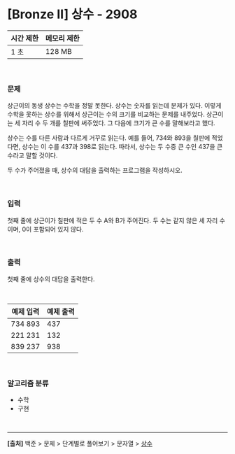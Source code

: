 # [Bronze Ⅱ] 상수 - 2908

|시간 제한|메모리 제한|
|---|---|
|1 초|128 MB|

<br>

### 문제
상근이의 동생 상수는 수학을 정말 못한다. 상수는 숫자를 읽는데 문제가 있다. 이렇게 수학을 못하는 상수를 위해서 상근이는 수의 크기를 비교하는 문제를 내주었다. 상근이는 세 자리 수 두 개를 칠판에 써주었다. 그 다음에 크기가 큰 수를 말해보라고 했다.

상수는 수를 다른 사람과 다르게 거꾸로 읽는다. 예를 들어, 734와 893을 칠판에 적었다면, 상수는 이 수를 437과 398로 읽는다. 따라서, 상수는 두 수중 큰 수인 437을 큰 수라고 말할 것이다.

두 수가 주어졌을 때, 상수의 대답을 출력하는 프로그램을 작성하시오.

<br>

### 입력
첫째 줄에 상근이가 칠판에 적은 두 수 A와 B가 주어진다. 두 수는 같지 않은 세 자리 수이며, 0이 포함되어 있지 않다.

<br>

### 출력
첫째 줄에 상수의 대답을 출력한다.

<br>

|예제 입력|예제 출력|
|---|---|
|734 893|437|
|221 231|132|
|839 237|938|

<br>

### 알고리즘 분류
* 수학
* 구현

<br>

---
**[출처]** 백준 > 문제 > 단계별로 풀어보기 > 문자열 > [상수](https://www.acmicpc.net/problem/2908)